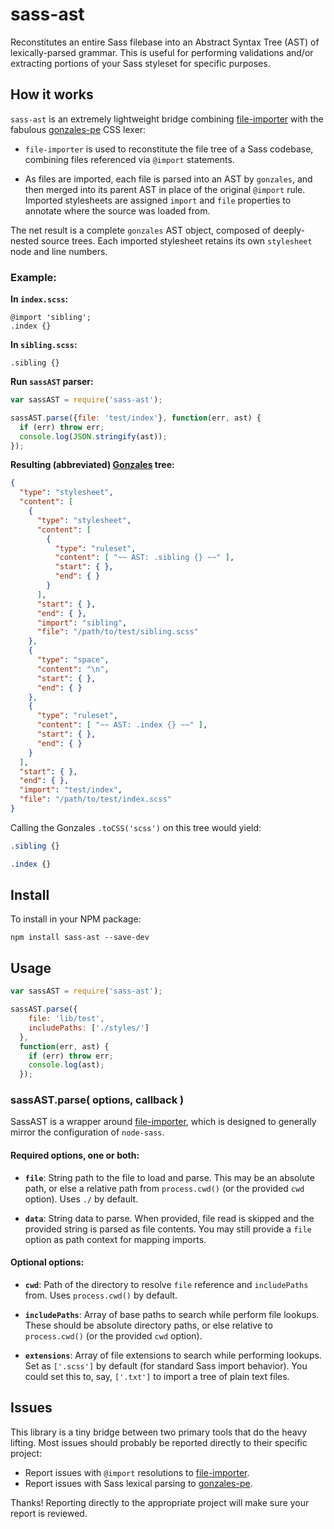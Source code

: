 # sass-ast

Reconstitutes an entire Sass filebase into an Abstract Syntax Tree (AST) of lexically-parsed grammar. This is useful for performing validations and/or extracting portions of your Sass styleset for specific purposes.

## How it works

`sass-ast` is an extremely lightweight bridge combining [file-importer](https://github.com/gmac/file-importer) with the fabulous [gonzales-pe](https://github.com/tonyganch/gonzales-pe) CSS lexer:

 * `file-importer` is used to reconstitute the file tree of a Sass codebase, combining files referenced via `@import` statements.

 * As files are imported, each file is parsed into an AST by `gonzales`, and then merged into its parent AST in place of the original `@import` rule. Imported stylesheets are assigned `import` and `file` properties to annotate where the source was loaded from.

The net result is a complete `gonzales` AST object, composed of deeply-nested source trees. Each imported stylesheet retains its own `stylesheet` node and line numbers.

### Example:

**In `index.scss`:**

```
@import 'sibling';
.index {}
```

**In `sibling.scss`:**

```
.sibling {}
```

**Run `sassAST` parser:**

```javascript
var sassAST = require('sass-ast');

sassAST.parse({file: 'test/index'}, function(err, ast) {
  if (err) throw err;
  console.log(JSON.stringify(ast));
});
```

**Resulting (abbreviated) [Gonzales](https://github.com/tonyganch/gonzales-pe) tree:**

```json
{
  "type": "stylesheet",
  "content": [
    {
      "type": "stylesheet",
      "content": [
        {
          "type": "ruleset",
          "content": [ "~~ AST: .sibling {} ~~" ],
          "start": { },
          "end": { }
        }
      ],
      "start": { },
      "end": { },
      "import": "sibling",
      "file": "/path/to/test/sibling.scss"
    },
    {
      "type": "space",
      "content": "\n",
      "start": { },
      "end": { }
    },
    {
      "type": "ruleset",
      "content": [ "~~ AST: .index {} ~~" ],
      "start": { },
      "end": { }
    }
  ],
  "start": { },
  "end": { },
  "import": "test/index",
  "file": "/path/to/test/index.scss"
}
```

Calling the Gonzales `.toCSS('scss')` on this tree would yield:

```css
.sibling {}

.index {}
```

## Install

To install in your NPM package:

```
npm install sass-ast --save-dev
```

## Usage

```javascript
var sassAST = require('sass-ast');

sassAST.parse({
    file: 'lib/test',
    includePaths: ['./styles/']
  },
  function(err, ast) {
    if (err) throw err;
    console.log(ast);
  });
```

### sassAST.parse( options, callback )

SassAST is a wrapper around [file-importer](https://github.com/gmac/file-importer), which is designed to generally mirror the configuration of `node-sass`.

#### Required options, one or both:

* **`file`**: String path to the file to load and parse. This may be an absolute path, or else a relative path from `process.cwd()` (or the provided `cwd` option). Uses `./` by default.

* **`data`**: String data to parse. When provided, file read is skipped and the provided string is parsed as file contents. You may still provide a `file` option as path context for mapping imports.

#### Optional options:

* **`cwd`**: Path of the directory to resolve `file` reference and `includePaths` from. Uses `process.cwd()` by default.

* **`includePaths`**: Array of base paths to search while perform file lookups. These should be absolute directory paths, or else relative to `process.cwd()` (or the provided `cwd` option).

* **`extensions`**: Array of file extensions to search while performing lookups. Set as `['.scss']` by default (for standard Sass import behavior). You could set this to, say, `['.txt']` to import a tree of plain text files.

## Issues

This library is a tiny bridge between two primary tools that do the heavy lifting. Most issues should probably be reported directly to their specific project:

 * Report issues with `@import` resolutions to [file-importer](https://github.com/gmac/file-importer).
 * Report issues with Sass lexical parsing to [gonzales-pe](https://github.com/tonyganch/gonzales-pe).

Thanks! Reporting directly to the appropriate project will make sure your report is reviewed.
